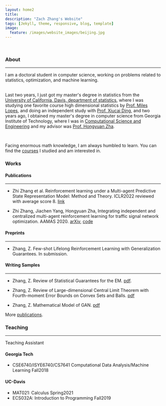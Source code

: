 ```yaml
---
layout: home2
title:
description: "Zach Zhang's Website"
tags: [Jekyll, theme, responsive, blog, template]
image:
  feature: /images/website_images/beijing.jpg
---
```


<br/>
<!-- ### Who am I 
You can also see my webpage [scholoar](https://scholar.google.com/citations?user=O__axAoAAAAJ&hl=en).
 -->
 
### About
---
I am a doctoral student in computer science, working on problems related to statistics, optimization, and machine learning.  
<br />
<!-- In particular, the problems are related to statistical machine learning, high-dimensional statistics, computational statistics, statistical inference and estimation of dynamic systems. 
 -->
<!-- I am always highly interested in the statistical inference, estimation, and learning of dynamic systems and their relationship with reinforcement learning algorithms. 
statistical learning theory for explaining and analyzing how the deep neural network model works
I also care about heath. I worked 2 years as Data Scientist and Engineer in Harvard Medical School and other research position.  -->


<!-- Last two years, I just got my master's degree in statistics from the [University of California, Davis, department of statistics](https://statistics.ucdavis.edu/), and two years ago, I obtained my master's degree in computer science from Georgia Institute of Technology, where I was in school of [Computational Science and Engineering](https://cse.gatech.edu/).  -->

Last two years, I just got my master's degree in statistics from the [University of California, Davis, department of statistics](https://statistics.ucdavis.edu/), where I was studying one favorite course high dimensional statistics by [Prof. Miles Lopes](https://anson.ucdavis.edu/~melopes/), and doing an independent study with [Prof. Xiucai Ding](https://xcding1212.github.io/), and two years ago, I obtained my master's degree in computer science from Georgia Institute of Technology, where I was in [Computational Science and Engineering](https://cse.gatech.edu/) and my advisor was [Prof. Hongyuan Zha](https://www.cc.gatech.edu/~zha/). 

<br />

Facing enormous math knowledge, I am always humbled to learn. You can find the [courses](course_summary.txt) I studied and am interested in. 

<!-- I finished the Computer Science master degree in Georgia Tech specialized with <b>Machine Learning, where I worked on the multi-agent reinforcement learning research.
At the same time, I have sincere love for math, programming, and engineering, and automation, so I continue to strengthen my mathematics learning through advanced courses and research. 
<br/> -->

### Works 
#### Publications
---
* Zhi Zhang et al. Reinforcement learning under a Multi-agent Predictive State Representation Model: Method and Theory. ICLR2022 reviewed with average score 8. [link](https://openreview.net/forum?id=PLDOnFoVm4)

* Zhi Zhang, Jiachen Yang, Hongyuan Zha, Integrating independent and centralized multi-agent reinforcement learning for traffic signal network optimization. AAMAS 2020. [arXiv](https://arxiv.org/abs/1909.10651), [code]()

<!-- /downloads/projects/matrafficlight/multi-agents-trafficlights.zip -->

#### Preprints
---
* Zhang, Z. Few-shot Lifelong Reinforcement Learning with Generalization Guarantees. In submission.  

#### Writing Samples
---
* Zhang, Z. Review of Statistical Guarantees for the EM. [pdf](/downloads/papers/STA243_Project_Zhi.pdf).


* Zhang, Z. Review of Large-dimensional Central Limit Theorem with Fourth-moment Error Bounds on Convex Sets and Balls. [pdf](/downloads/papers/STA250_Project_Zhi.pdf)


* Zhang, Z. Mathematical Model of GAN. [pdf](/downloads/papers/STA299_Project_Zhi.pdf)
 

More [publications](other_publications.md). 

### Teaching
---
Teaching Assistant
#### Georgia Tech
* CSE6740/ISYE6740/CS7641 Computational Data Analysis/Machine Learning Fall2018
#### UC-Davis
* MAT021: Calculus Spring2021
* ECS032A: Introduction to Programming Fall2019 



